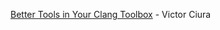 [Better Tools in Your Clang Toolbox](https://ciura.ro/presentations/2019/Conferences/Better%20Tools%20in%20Your%20Clang%20Toolbox%20-%20Victor%20Ciura%20-%20C++%20on%20Sea%202019.pdf)  - Victor Ciura